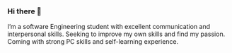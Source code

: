 ### Hi there 👋

  I’m a software Engineering student with excellent communication and
  interpersonal skills. Seeking to improve my own skills and find my passion. 
  Coming with strong PC skills and self-learning experience.

